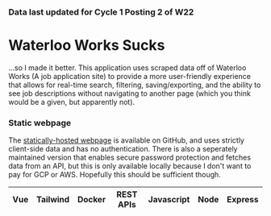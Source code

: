  ### Data last updated for Cycle 1 Posting 2 of W22
# Waterloo Works Sucks
...so I made it better. This application uses scraped data off of Waterloo Works (A job application site) to provide a more user-friendly experience that allows for real-time search, filtering, saving/exporting, and the ability to see job descriptions without navigating to another page (which you think would be a given, but apparently not).

### Static webpage
The [statically-hosted webpage](https://expitau-dev.github.io/WaterlooWorksFrontend/) is available on GitHub, and uses strictly client-side data and has no authentication. There is also a seperately maintained version that enables secure password protection and fetches data from an API, but this is only available locally because I don't want to pay for GCP or AWS. Hopefully this should be sufficient though.

| Vue | Tailwind | Docker | REST APIs | Javascript | Node | Express
|:-:|:-:|:-:|:-:|:-:|:-:|:-:|